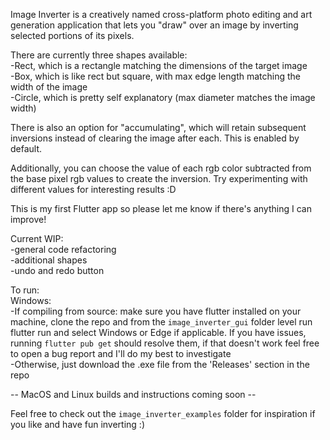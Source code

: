 Image Inverter is a creatively named cross-platform photo editing and art generation application that lets you "draw" over an image by inverting selected portions of its pixels.

There are currently three shapes available:  
-Rect, which is a rectangle matching the dimensions of the target image  
-Box, which is like rect but square, with max edge length matching the width of the image  
-Circle, which is pretty self explanatory (max diameter matches the image width)  

There is also an option for "accumulating", which will retain subsequent inversions instead of clearing the image after each. This is enabled by default.

Additionally, you can choose the value of each rgb color subtracted from the base pixel rgb values to create the inversion. Try experimenting with different values for interesting results :D

This is my first Flutter app so please let me know if there's anything I can improve!

Current WIP:  
-general code refactoring  
-additional shapes  
-undo and redo button  

To run:  
Windows:  
-If compiling from source: make sure you have flutter installed on your machine, clone the repo and from the `image_inverter_gui` folder level run flutter run and select Windows or Edge if applicable. If you have issues, running `flutter pub get` should resolve them, if that doesn't work feel free to open a bug report and I'll do my best to investigate  
-Otherwise, just download the .exe file from the 'Releases' section in the repo  

-- MacOS and Linux builds and instructions coming soon --

Feel free to check out the `image_inverter_examples` folder for inspiration if you like and have fun inverting :)
